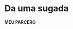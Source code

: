 <!DOCTYPE html>
<html lang="en">
<head>
    <meta charset="UTF-8">
    <meta name="viewport" content="width=device-width, initial-scale=1.0">
    <title>SUGA AQUI</title>
</head>
<body>
    <h1>Da uma sugada</h1>
    <h4>MEU PARCERO</h4>
</body>
</html>
